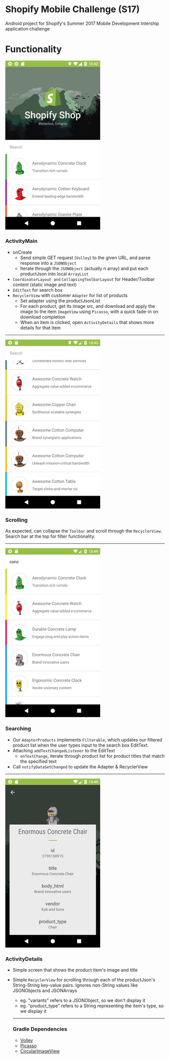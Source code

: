 # Shopify Mobile Challenge (S17)

Android project for Shopify's Summer 2017 Mobile Development Intership application challenge

# Functionality

<img src="https://github.com/ethansq/s17-shopify-mobile-challenge/blob/master/screens/1_main.png?raw=true" width="300">

### ActivityMain

* onCreate
  * Send simple GET request (`Volley`) to the given URL, and parse response into a `JSONObject`
  * Iterate through the `JSONObject` (actually n array) and put each productJson into local `ArrayList`
* `CoordinatorLayout and` `CollapsingToolbarLayout` for Header/Toolbar content (static image and text)
* `EditText` for search box
* `RecyclerView` with customer `Adapter` for list of products
  * Set adapter using the productJsonList
  * For each product, get its image src, and download and apply the image to the item `ImageView` using `Picasso`, with a quick fade-in on download completion
  * When an item is clicked, open `ActivityDetails` that shows more details for that item

<hr/>

<img src="https://github.com/ethansq/s17-shopify-mobile-challenge/blob/master/screens/2_scroll.png?raw=true" width="300">

### Scrolling

As expected, can collapse the `Toolbar` and scroll through the `RecyclerView`. Search bar at the top for filter functionality.

<hr/>

<img src="https://github.com/ethansq/s17-shopify-mobile-challenge/blob/master/screens/3_search.png?raw=true" width="300">

### Searching

* Our `AdapterProducts` implements `Filterable`, which updates our filtered product list when the user types input to the search box EditText.
* Attaching `addTextChangedListener` to the EditText
  * `onTextChange`, iterate through product list for product titles that match the specified text
* Call `notifyDataSetChanged` to update the Adapter & RecyclerView

<hr/>

<img src="https://github.com/ethansq/s17-shopify-mobile-challenge/blob/master/screens/4_details.png?raw=true" width="300">

### ActivityDetails

* Simple screen that shows the product item's image and title
* Simple `RecyclerView` for scrolling through each of the productJson's String-String key-value pairs. Ignores non-String values like JSONObjects and JSONArrays
  * eg. "variants" refers to a JSONObject, so we don't display it
  * eg. "product_type" refers to a String representing the item's type, so we display it
  
  <hr/>
  
  ### Gradle Dependencies
  
  * [Volley](https://developer.android.com/training/volley/index.html)
  * [Picasso](https://github.com/square/picasso)
  * [CircularImageView](https://github.com/hdodenhof/CircleImageView)
